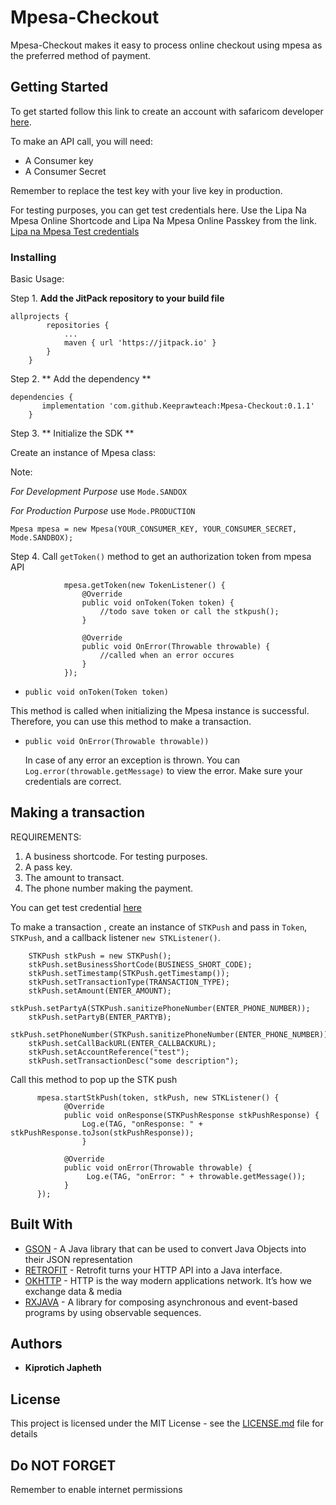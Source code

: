 # Mpesa-Checkout

Mpesa-Checkout makes it easy to process online checkout using mpesa as the preferred method of payment.

## Getting Started

To get started follow this link to create an account with safaricom developer
[here](https://developer.safaricom.co.ke/).

To make an API call, you will need:
* A Consumer key
* A Consumer Secret
 
Remember to replace the test key with your live key in production.

For testing purposes, you can get test credentials here. Use the Lipa Na Mpesa Online Shortcode 
and Lipa Na Mpesa Online Passkey from the link.
[Lipa na Mpesa Test credentials](https://developer.safaricom.co.ke/test_credentials)

### Installing

Basic Usage:

Step 1. **Add the JitPack repository to your build file**

```
allprojects {
		repositories {
			...
			maven { url 'https://jitpack.io' }
		}
	}
```

Step 2. ** Add the dependency **

```
dependencies {
	   implementation 'com.github.Keeprawteach:Mpesa-Checkout:0.1.1'
	}
```

Step 3. ** Initialize the SDK **

Create an instance of Mpesa class: 

Note: 

*For Development Purpose* use ```Mode.SANDOX``` 

*For Production Purpose*  use ```Mode.PRODUCTION``` 

```
Mpesa mpesa = new Mpesa(YOUR_CONSUMER_KEY, YOUR_CONSUMER_SECRET, Mode.SANDBOX);
```

Step 4. Call `getToken()` method to get an authorization token from mpesa API

```
            mpesa.getToken(new TokenListener() {
                @Override
                public void onToken(Token token) {
                    //todo save token or call the stkpush();
                }

                @Override
                public void OnError(Throwable throwable) {
                    //called when an error occures
                }
            });
```

* ```public void onToken(Token token)```

This method is called when initializing the Mpesa instance is successful.
Therefore, you can use this method to make a transaction.

* ```public void OnError(Throwable throwable))```

    In case of any error an exception is thrown. You can `Log.error(throwable.getMessage)`
     to view the error. Make sure your credentials are correct.


## Making a transaction
REQUIREMENTS:
1. A business shortcode. For testing purposes.
2. A pass key. 
3. The amount to transact.
4. The phone number making the payment.

You can get test credential [here](https://developer.safaricom.co.ke/test_credentials)

To make a transaction , create an instance of `STKPush` and pass in `Token`, `STKPush`, and 
a callback listener `new STKListener()`.

```
    STKPush stkPush = new STKPush();
    stkPush.setBusinessShortCode(BUSINESS_SHORT_CODE);
    stkPush.setTimestamp(STKPush.getTimestamp());
    stkPush.setTransactionType(TRANSACTION_TYPE);
    stkPush.setAmount(ENTER_AMOUNT);
    stkPush.setPartyA(STKPush.sanitizePhoneNumber(ENTER_PHONE_NUMBER));
    stkPush.setPartyB(ENTER_PARTYB);
    stkPush.setPhoneNumber(STKPush.sanitizePhoneNumber(ENTER_PHONE_NUMBER));
    stkPush.setCallBackURL(ENTER_CALLBACKURL);
    stkPush.setAccountReference("test");
    stkPush.setTransactionDesc("some description");
```
 Call this method to pop up the STK push
 
```
      mpesa.startStkPush(token, stkPush, new STKListener() {
            @Override
            public void onResponse(STKPushResponse stkPushResponse) {
                Log.e(TAG, "onResponse: " + stkPushResponse.toJson(stkPushResponse));
                }
 
            @Override
            public void onError(Throwable throwable) {
                 Log.e(TAG, "onError: " + throwable.getMessage());
            }
      });
```


## Built With

* [GSON](https://github.com/google/gson/) - A Java library that can be used to convert Java Objects into their JSON representation
* [RETROFIT](http://square.github.io/retrofit/) - Retrofit turns your HTTP API into a Java interface.
* [OKHTTP](http://square.github.io/okhttp/) - HTTP is the way modern applications network. It’s how we exchange data & media
* [RXJAVA](https://github.com/ReactiveX/RxJava/) - A library for composing asynchronous and event-based programs by using observable sequences.


## Authors

* **Kiprotich Japheth**

## License

This project is licensed under the MIT License - see the [LICENSE.md](LICENSE.md) file for details

## Do NOT FORGET

Remember to enable internet permissions

